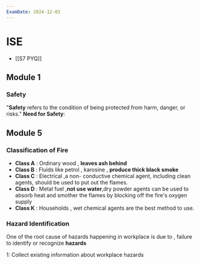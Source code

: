```yaml
---
ExamDate: 2024-12-03
---
```

# ISE
- [[S7 PYQ]]

## Module 1 


### Safety 
"**Safety** refers to the condition of being protected from harm, danger, or risks."
**Need for Safety**:  
## Module 5
### Classification of Fire 
- **Class A**  : Ordinary wood , **leaves ash behind**
- **Class B** : Fluids like petrol , karosine , **produce thick black smoke**
- **Class C** : Electrical ,a non- conductive chemical agent, including clean agents, should be used to put out the flames.
- **Class D** : Metal fuel ,**not use water**,dry powder agents can be used to absorb heat and smother the flames by blocking  off the fire's oxygen supply
- **Class K** : Households , wet chemical  agents are the best method to use. 
### Hazard Identification

One of the root cause of hazards happening in workplace is due to , failure to identify or recognize **hazards**

1: Collect existing information about workplace hazards

